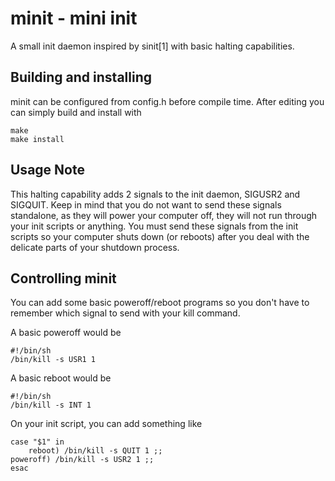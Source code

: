 minit - mini init
=================

A small init daemon inspired by sinit[1]
with basic halting capabilities.

Building and installing
-----------------------

minit can be configured from config.h before
compile time. After editing you can simply build
and install with

    make
    make install

Usage Note
----------

This halting capability adds 2 signals to
the init daemon, SIGUSR2 and SIGQUIT. Keep
in mind that you do not want to send these
signals standalone, as they will power your
computer off, they will not run through your
init scripts or anything. You must send these
signals from the init scripts so your computer
shuts down (or reboots) after you deal with the
delicate parts of your shutdown process.


Controlling minit
-----------------

You can add some basic poweroff/reboot programs
so you don't have to remember which signal to send
with your kill command.

A basic poweroff would be

    #!/bin/sh
    /bin/kill -s USR1 1

A basic reboot would be

    #!/bin/sh
    /bin/kill -s INT 1


On your init script, you can add something like

    case "$1" in
        reboot) /bin/kill -s QUIT 1 ;;
	poweroff) /bin/kill -s USR2 1 ;;
    esac
